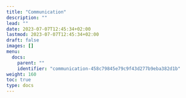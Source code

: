 ```yaml
---
title: "Communication"
description: ""
lead: ""
date: 2023-07-07T12:45:34+02:00
lastmod: 2023-07-07T12:45:34+02:00
draft: false
images: []
menu:
  docs:
    parent: ""
    identifier: "communication-458c79845e79c9f43d277b9eba382d1b"
weight: 160
toc: true
type: docs
---
```

